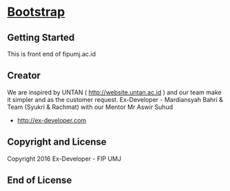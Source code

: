 # [Bootstrap](http://getbootstrap.com)

## Getting Started

This is front end of fipumj.ac.id

## Creator

We are inspired by UNTAN ( http://website.untan.ac.id ) and our team make it simpler and as the customer request.
Ex-Developer - Mardiansyah Bahri & Team (Syukri & Rachmat) with our Mentor Mr Aswir Suhud

* http://ex-developer.com


## Copyright and License

Copyright 2016 Ex-Developer - FIP UMJ

## End of License